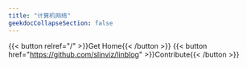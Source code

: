 ```yaml
---
title: "计算机网络"
geekdocCollapseSection: false
---
```


{{< button relref="/" >}}Get Home{{< /button >}}
{{< button href="https://github.com/slinviz/linblog" >}}Contribute{{< /button >}}